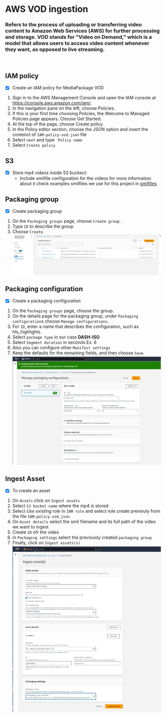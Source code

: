 # AWS VOD ingestion 
### Refers to the process of uploading or transferring video content to Amazon Web Services (AWS) for further processing and storage. VOD stands for "Video on Demand," which is a model that allows users to access video content whenever they want, as opposed to live streaming.
&nbsp;

## IAM policy
- [x]  Create an IAM policy for MediaPackage VOD
 1. Sign in to the AWS Management Console and open the IAM console at https://console.aws.amazon.com/iam/.
 2. In the navigation pane on the left, choose Policies.
 3. If this is your first time choosing Policies, the Welcome to Managed Policies page appears. Choose Get Started.
 4. At the top of the page, choose Create policy.
 5. In the Policy editor section, choose the JSON option and insert the contenct of `IAM-policy-vod.json` file
 6. Select `next` and type  ` Policy name` 
 7. Select `Create policy`

## S3
- [x] Store mp4 videos inside S3 buckect:
  * Include smilfile configuration for the videos for more information about it check examples smilfiles we use for this project in [smilfiles](https://github.com/FAU-Project-Watermarl/Watermark-CPRT-AWS/tree/master/smilFiles)

## Packaging group
- [x] Create packaging group 
 1. On the `Packaging groups` page, choose `Create group`.
 2. Type `ID` to describe the group 
 3. Choose `Create`.
![packaging group](../../img/packaging-group.JPG)

## Packaging configuration
- [x] Create a packaging configuration
 1. On the `Packaging groups` page, choose the group.
 2. On the details page for the packaging group, under `Packaging configuration`s choose `Manage configurations`.
 3. For `ID`, enter a name that describes the configuration, such as hls_highlights. 
 4. Select `package type` in our case **DASH-ISO**
 5. Select `Segment duration` in seconds Ex.  6 
 6. Also you can configure other `Manifest settings`
 7. Keep the defaults for the remaining fields, and then choose `Save`.
![packaging configuration](../../img/packaging-config.JPG)

## Ingest Asset
- [x] To create an asset
1. On `Assets` click on `Ingest assets`
2. Select `S3 bucket name` where the mp4 is stored
3. Select *Use existing role* in `IAM role`  and select role create previouly from the file `IAM-policy-vod.json`
4. On `Asset details` select the smil filename and its full path of the video we want to ingest
5. Create `ID` ofr the video 
6. in `Packaging settings` select the previously created `packaging group`
7. Finally, click on `Ingest assets(s)`
![Ingest Asset](../../img/ingest-asset.JPG)